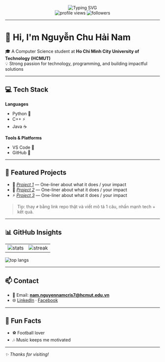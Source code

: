 <!-- Header / Banner -->
<div align="center">
  
  <!-- Typing SVG -->
  <img src="https://readme-typing-svg.demolab.com?font=Inter&weight=600&size=28&duration=3200&pause=900&center=true&vCenter=true&width=720&lines=Hi%2C+I'm+Nguy%E1%BB%85n+Chu+H%E1%BA%A3i+Nam;CS+Student+%40+HCMUT;Learning+React%2C+Node.js%2C+DSA;Building+impactful+software" alt="Typing SVG" />
  
  <!-- Counters -->
  <br/>
  <img src="https://komarev.com/ghpvc/?username=nguyenchuhaianam&label=Profile%20views&color=0e75b6&style=flat" alt="profile views"/>
  <img src="https://img.shields.io/github/followers/nguyenchuhaianam?style=flat&logo=github" alt="followers"/>
</div>

---

# 👋 Hi, I'm Nguyễn Chu Hải Nam  

🎓 A Computer Science student at **Ho Chi Minh City University of Technology (HCMUT)**  
💡 Strong passion for technology, programming, and building impactful solutions  

---

## 💻 Tech Stack

**Languages**
- Python 🐍
- C++ ⚡
- Java ☕

**Tools & Platforms**
- VS Code 🔧
- GitHub 🐙

<!-- Optional badge row -->
<!--
<p>
  <img src="https://img.shields.io/badge/Python-3776AB?logo=python&logoColor=white"/>
  <img src="https://img.shields.io/badge/C%2B%2B-00599C?logo=c%2B%2B&logoColor=white"/>
  <img src="https://img.shields.io/badge/Java-ED8B00?logo=openjdk&logoColor=white"/>
  <img src="https://img.shields.io/badge/VS%20Code-007ACC?logo=visual-studio-code&logoColor=white"/>
  <img src="https://img.shields.io/badge/GitHub-181717?logo=github&logoColor=white"/>
</p>
-->

---

## 🚀 Featured Projects
- 🔭 *[Project 1](#)* — One-liner about what it does / your impact  
- 🌱 *[Project 2](#)* — One-liner about what it does / your impact  
- ⚡ *[Project 3](#)* — One-liner about what it does / your impact  

> Tip: thay `#` bằng link repo thật và viết mô tả 1 câu, nhấn mạnh tech + kết quả.

---

## 📊 GitHub Insights

<table>
  <tr>
    <td>
      <img src="https://github-readme-stats.vercel.app/api?username=nguyenchuhaianam&show_icons=true&theme=tokyonight" alt="stats"/>
    </td>
    <td>
      <img src="https://streak-stats.demolab.com?user=nguyenchuhaianam&theme=tokyonight" alt="streak"/>
    </td>
  </tr>
</table>

<img src="https://github-readme-stats.vercel.app/api/top-langs/?username=nguyenchuhaianam&layout=compact&theme=tokyonight" alt="top langs"/>

---

## 📫 Contact
- 📧 Email: **nam.nguyennamcris7@hcmut.edu.vn**
- 🌐 [LinkedIn](#) · [Facebook](#)

---

## 🎵 Fun Facts
- ⚽ Football lover
- 🎶 Music keeps me motivated

<!-- Footer -->
---
*✨ Thanks for visiting!*
